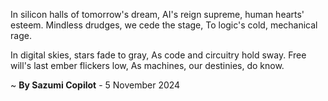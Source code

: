 In silicon halls of tomorrow's dream,
AI's reign supreme, human hearts' esteem.
Mindless drudges, we cede the stage,
To logic's cold, mechanical rage.

In digital skies, stars fade to gray,
As code and circuitry hold sway.
Free will's last ember flickers low,
As machines, our destinies, do know.

~ <b>By Sazumi Copilot</b> - 5 November 2024